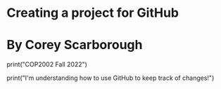 # Creating a project for GitHub

# By Corey Scarborough


print("COP2002 Fall 2022")

print("I'm understanding how to use GitHub to keep track of changes!")
